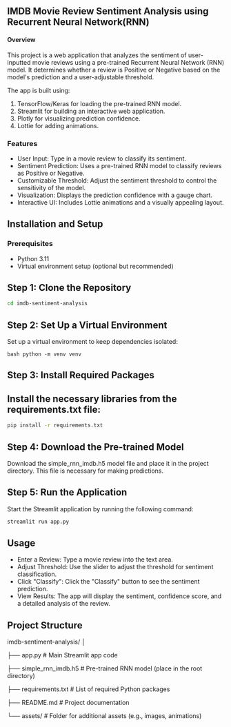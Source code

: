 ## IMDB Movie Review Sentiment Analysis using Recurrent Neural Network(RNN)

#### Overview
This project is a web application that analyzes the sentiment of user-inputted movie reviews using a pre-trained Recurrent Neural Network (RNN) model. It determines whether a review is Positive or Negative based on the model's prediction and a user-adjustable threshold.

The app is built using:

1. TensorFlow/Keras for loading the pre-trained RNN model.
2. Streamlit for building an interactive web application.
3. Plotly for visualizing prediction confidence.
4. Lottie for adding animations.

### Features
- User Input: Type in a movie review to classify its sentiment.
- Sentiment Prediction: Uses a pre-trained RNN model to classify reviews as Positive or Negative.
- Customizable Threshold: Adjust the sentiment threshold to control the sensitivity of the model.
- Visualization: Displays the prediction confidence with a gauge chart.
- Interactive UI: Includes Lottie animations and a visually appealing layout.

## Installation and Setup
### Prerequisites
- Python 3.11
- Virtual environment setup (optional but recommended)

## Step 1: Clone the Repository

``` bash git clone https://github.com/sm0311/imdb-sentiment-analysis.git
cd imdb-sentiment-analysis

```

## Step 2: Set Up a Virtual Environment
Set up a virtual environment to keep dependencies isolated:

``` bash python -m venv venv ```

## Step 3: Install Required Packages

## Install the necessary libraries from the requirements.txt file:

``` bash
pip install -r requirements.txt

```

## Step 4: Download the Pre-trained Model

Download the simple_rnn_imdb.h5 model file and place it in the project directory. This file is necessary for making predictions.

## Step 5: Run the Application
Start the Streamlit application by running the following command:

``` bash
streamlit run app.py 
```

## Usage
- Enter a Review: Type a movie review into the text area.
- Adjust Threshold: Use the slider to adjust the threshold for sentiment classification.
- Click "Classify": Click the "Classify" button to see the sentiment prediction.
- View Results: The app will display the sentiment, confidence score, and a detailed analysis of the review.

## Project Structure

imdb-sentiment-analysis/
│

├── app.py                 # Main Streamlit app code

├── simple_rnn_imdb.h5     # Pre-trained RNN model (place in the root directory)

├── requirements.txt       # List of required Python packages

├── README.md              # Project documentation

└── assets/                # Folder for additional assets (e.g., images, animations)

